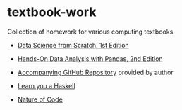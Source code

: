 # textbook-work
 Collection of homework for various computing textbooks.

* [Data Science from Scratch, 1st Edition](https://joelgrus.com/books/)

* [Hands-On Data Analysis with Pandas, 2nd Edition](https://www.amazon.com/Hands-Data-Analysis-Pandas-visualization/dp/1800563450)
  
- [Accompanying GitHub Repository](https://github.com/stefmolin/Hands-On-Data-Analysis-with-Pandas-2nd-edition) provided by author

* [Learn you a Haskell](http://learnyouahaskell.com/)
 
* [Nature of Code](https://natureofcode.com/book/)
